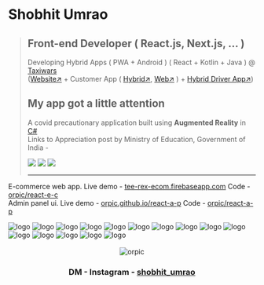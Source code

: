<h1>Shobhit Umrao</h1>

><h2>Front-end Developer (  React.js, Next.js, ... )</h2>
>Developing Hybrid Apps ( PWA + Android ) ( React + Kotlin + Java ) @ <a href="https://github.com/taxiwars-in">Taxiwars</a>
><br>
> (<a href="http://taxiwars.in">Website↗</a> + Customer App ( <a href="https://play.google.com/store/apps/details?id=in.taxiwars.app.twa">Hybrid↗</a>, <a href="https://app.taxiwars.in">Web↗</a> ) + <a href="https://play.google.com/store/apps/details?id=in.taxiwars.driver.twa">Hybrid Driver App↗</a>)
><h2>My app got a little attention</h2>
><p>A covid precautionary application built using <strong>Augmented Reality</strong> in <a href="https://learn.microsoft.com/en-us/dotnet/csharp/tour-of-csharp/">C#</a>
><br>
>Links to Appreciation post by Ministry of Education, Government of India - 
><div><a href="https://www.facebook.com/816797071666133/posts/3406182552727559" target="_blank" ><img src="https://img.shields.io/badge/Facebook↗-1877F2.svg?style=badge&logo=Facebook&logoColor=white" /></a> <a href="https://twitter.com/DrRPNishank/status/1281976438590070784" target="_blank" ><img src="https://img.shields.io/badge/Twitter↗-1DA1F2.svg?style=badge&logo=Twitter&logoColor=white" /></a> <a href="https://www.instagram.com/p/CCfqiKOpTTf/" target="_blank" ><img src="https://img.shields.io/badge/Instagram↗-E4405F.svg?style=badge&logo=Instagram&logoColor=white" /></a><hr></div>

 
E-commerce web app. Live demo - <a href="https://tee-rex-ecom.firebaseapp.com/" >tee-rex-ecom.firebaseapp.com</a> Code - <a href="https://github.com/orpic/react-e-c" >orpic/react-e-c</a>  
Admin panel ui. Live demo - <a href="https://orpic.github.io/react-a-p/" >orpic.github.io/react-a-p</a> Code - <a href="https://github.com/orpic/react-a-p" >orpic/react-a-p</a>

<div align="left" >
<img src="https://img.shields.io/badge/React%20JS-61DAFB.svg?style=for-the-badge&logo=React&logoColor=black" alt="logo" /> <img src="https://img.shields.io/badge/React%20Router-cc80ff?style=for-the-badge&logo=react-router&logoColor=white" alt="logo" /> <img src="https://img.shields.io/badge/redux-ffaa77.svg?style=for-the-badge&logo=redux&logoColor=%3F7DF1E" alt="logo" /> <img src="https://img.shields.io/badge/HTML5-E34F26.svg?style=for-the-badge&logo=HTML5&logoColor=white" alt="logo" /> <img src="https://img.shields.io/badge/CSS3-1572B6.svg?style=for-the-badge&logo=CSS3&logoColor=white" alt="logo" />
<img src="https://img.shields.io/badge/CSS%20Modules-orange.svg?style=for-the-badge&logo=CSS-Modules&logoColor=white" alt="logo" /> <img src="https://img.shields.io/badge/JavaScript-F7DF1E.svg?style=for-the-badge&logo=JavaScript&logoColor=black" alt="logo" /> <img src="https://img.shields.io/badge/GitHub-green.svg?style=for-the-badge&logo=GitHub&logoColor=white" alt="logo" />
<img src="https://img.shields.io/badge/Git-F05032.svg?style=for-the-badge&logo=Git&logoColor=white" alt="logo" />
<img src="https://img.shields.io/badge/github%20actions-%232671E5.svg?style=for-the-badge&logo=githubactions&logoColor=white" alt="logo" />
<img src="https://img.shields.io/badge/Firebase-FFCA28.svg?style=for-the-badge&logo=Firebase&logoColor=black" alt="logo" />
<img src="https://img.shields.io/badge/GitHub%20Pages-red.svg?style=for-the-badge&logo=GitHub-Pages&logoColor=white" alt="logo" /> <img src="https://img.shields.io/badge/Tailwind%20CSS-06B6D4.svg?style=for-the-badge&logo=Tailwind-CSS&logoColor=white" alt="logo" />
<img src="https://img.shields.io/badge/Sass-CC6699.svg?style=for-the-badge&logo=Sass&logoColor=white" alt="logo" />
<img src="https://img.shields.io/badge/Framer-0055FF.svg?style=for-the-badge&logo=Framer&logoColor=white" alt="logo" />
</div>

<br>
<div  align="center"><img src="https://github-readme-stats-sigma-five.vercel.app/api?username=orpic&show_icons=true&theme=great-gatsby&locale=en" alt="orpic" /></div>
 
<h3 align="center" > DM - Instagram - <a href="https://www.instagram.com/shobhit_umrao/" >shobhit_umrao</a></h3>
 

